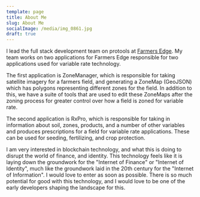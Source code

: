 ```yaml
---
template: page
title: About Me
slug: About Me
socialImage: /media/img_0861.jpg
draft: true
---
```

I lead the full stack development team on protools at [](https://autovance.com/)[Farmers Edge](https://www.farmersedge.ca/). My team works on two applications for Farmers Edge responsible for two applications used for variable rate technology.

The first application is ZoneManager, which is responsible for taking satellite imagery for a farmers field, and generating a ZoneMap (GeoJSON) which has polygons representing different zones for the field. In addition to this, we have a suite of tools that are used to edit these ZoneMaps after the zoning process for greater control over how a field is zoned for variable rate.

The second application is RxPro, which is responsible for taking in information about soil, zones, products, and a number of other variables and produces prescriptions for a field for variable rate applications. These can be used for seeding, fertilizing, and crop protection. 

I am very interested in blockchain technology, and what this is doing to disrupt the world of finance, and identity. This technology feels like it is laying down the groundwork for the "Internet of Finance" or "Internet of Identity", much like the groundwork laid in the 20th century for the "Internet of Information". I would love to enter as soon as possible. There is so much potential for good with this technology, and I would love to be one of the early developers shaping the landscape for this.